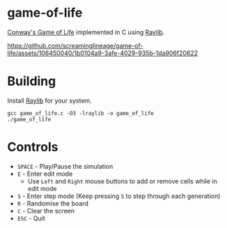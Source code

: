 # game-of-life

[Conway's Game of Life](https://en.wikipedia.org/wiki/Conway%27s_Game_of_Life) implemented in C using [Raylib](https://github.com/raysan5/raylib).

https://github.com/screaminglineage/game-of-life/assets/106450040/1b0104a9-3afe-4029-935b-1da906f20622

# Building

Install [Raylib](https://github.com/raysan5/raylib) for your system.

```console
gcc game_of_life.c -O3 -lraylib -o game_of_life
./game_of_life
```

# Controls

- `SPACE` - Play/Pause the simulation
- `E` - Enter edit mode
  - Use `Left` and `Right` mouse buttons to add or remove cells while in edit mode
- `S` - Enter step mode (Keep pressing `S` to step through each generation)
- `R` - Randomise the board 
- `C` - Clear the screen
- `ESC` - Quit
